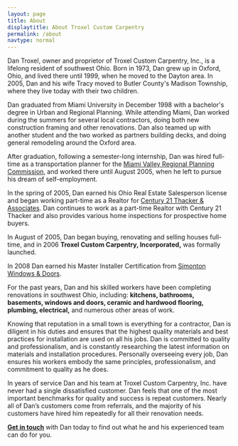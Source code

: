 ```yaml
---
layout: page
title: About
displaytitle: About Troxel Custom Carpentry
permalink: /about
navtype: normal
---
```


Dan Troxel, owner and proprietor of Troxel Custom Carpentry, Inc., is a lifelong resident of southwest Ohio. Born in 1973, Dan grew up in Oxford, Ohio, and lived there until 1999, when he moved to the Dayton area. In 2005, Dan and his wife Tracy moved to Butler County's Madison Township, where they live today with their two children.

Dan graduated from Miami University in December 1998 with a bachelor's degree in Urban and Regional Planning. While attending Miami, Dan worked during the summers for several local contractors, doing both new construction framing and other renovations. Dan also teamed up with another student and the two worked as partners building decks, and doing general remodeling around the Oxford area.

After graduation, following a semester-long internship, Dan was hired full-time as a transportation planner for the [Miami Valley Regional Planning Commission](http://www.mvrpc.org/), and worked there until August 2005, when he left to pursue his dream of self-employment.

In the spring of 2005, Dan earned his Ohio Real Estate Salesperson license and began working part-time as a Realtor for [Century 21 Thacker & Associates](http://www.thackerc21.com). Dan continues to work as a part-time Realtor with Century 21 Thacker and also provides various home inspections for prospective home buyers.

In August of 2005, Dan began buying, renovating and selling houses full-time, and in 2006 **Troxel Custom Carpentry, Incorporated,** was formally launched.

In 2008 Dan earned his Master Installer Certification from [Simonton Windows & Doors](http://www.simonton.com).

For the past <script>document.write((new Date().getFullYear() - 2005))</script> years, Dan and his skilled workers have been completing renovations in southwest Ohio, including: **kitchens, bathrooms, basements, windows and doors, ceramic and hardwood flooring, plumbing, electrical,** and numerous other areas of work.

Knowing that reputation in a small town is everything for a contractor, Dan is diligent in his duties and ensures that the highest quality materials and best practices for installation are used on all his jobs. Dan is committed to quality and professionalism, and is constantly researching the latest information on materials and installation procedures. Personally overseeing every job, Dan ensures his workers embody the same principles, professionalism, and commitment to quality as he does.

In <script><script>document.write((new Date().getFullYear() - 2005))</script> years of service Dan and his team at Troxel Custom Carpentry, Inc. have never had a single dissatisfied customer. Dan feels that one of the most important benchmarks for quality and success is repeat customers. Nearly all of Dan’s customers come from referrals, and the majority of his customers have hired him repeatedly for all their renovation needs.

**[Get in touch](/contact)** with Dan today to find out what he and his experienced team can do for you.